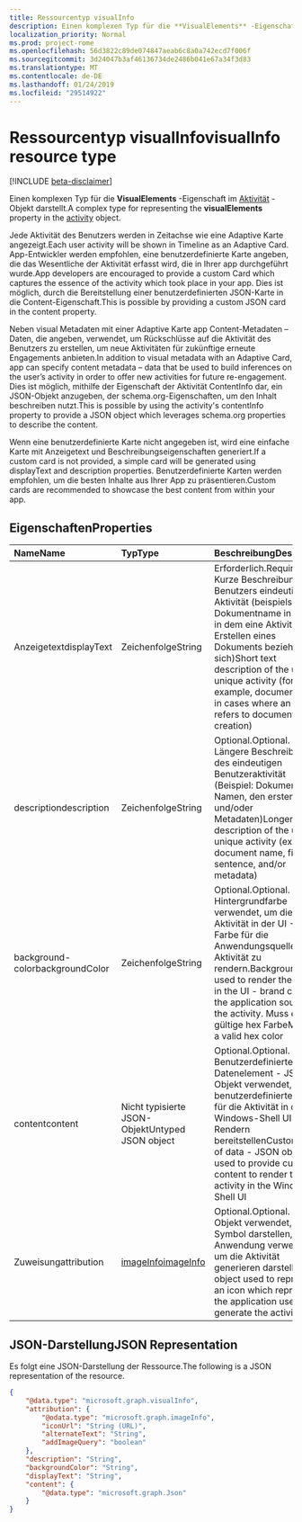 ```yaml
---
title: Ressourcentyp visualInfo
description: Einen komplexen Typ für die **VisualElements** -Eigenschaft im Aktivitätsobjekt darstellt.
localization_priority: Normal
ms.prod: project-rome
ms.openlocfilehash: 56d3822c89de074847aeab6c8a0a742ecd7f006f
ms.sourcegitcommit: 3d24047b3af46136734de2486b041e67a34f3d83
ms.translationtype: MT
ms.contentlocale: de-DE
ms.lasthandoff: 01/24/2019
ms.locfileid: "29514922"
---
```

# <a name="visualinfo-resource-type"></a><span data-ttu-id="917d3-103">Ressourcentyp visualInfo</span><span class="sxs-lookup"><span data-stu-id="917d3-103">visualInfo resource type</span></span>

[!INCLUDE [beta-disclaimer](../../includes/beta-disclaimer.md)]

<span data-ttu-id="917d3-104">Einen komplexen Typ für die **VisualElements** -Eigenschaft im [Aktivität](../resources/projectrome-activity.md) -Objekt darstellt.</span><span class="sxs-lookup"><span data-stu-id="917d3-104">A complex type for representing the **visualElements** property in the [activity](../resources/projectrome-activity.md) object.</span></span>

<span data-ttu-id="917d3-105">Jede Aktivität des Benutzers werden in Zeitachse wie eine Adaptive Karte angezeigt.</span><span class="sxs-lookup"><span data-stu-id="917d3-105">Each user activity will be shown in Timeline as an Adaptive Card.</span></span> <span data-ttu-id="917d3-106">App-Entwickler werden empfohlen, eine benutzerdefinierte Karte angeben, die das Wesentliche der Aktivität erfasst wird, die in Ihrer app durchgeführt wurde.</span><span class="sxs-lookup"><span data-stu-id="917d3-106">App developers are encouraged to provide a custom Card which captures the essence of the activity which took place in your app.</span></span> <span data-ttu-id="917d3-107">Dies ist möglich, durch die Bereitstellung einer benutzerdefinierten JSON-Karte in die Content-Eigenschaft.</span><span class="sxs-lookup"><span data-stu-id="917d3-107">This is possible by providing a custom JSON card in the content property.</span></span>

<span data-ttu-id="917d3-108">Neben visual Metadaten mit einer Adaptive Karte app Content-Metadaten – Daten, die angeben, verwendet, um Rückschlüsse auf die Aktivität des Benutzers zu erstellen, um neue Aktivitäten für zukünftige erneute Engagements anbieten.</span><span class="sxs-lookup"><span data-stu-id="917d3-108">In addition to visual metadata with an Adaptive Card, app can specify content metadata – data that be used to build inferences on the user’s activity in order to offer new activities for future re-engagement.</span></span> <span data-ttu-id="917d3-109">Dies ist möglich, mithilfe der Eigenschaft der Aktivität ContentInfo dar, ein JSON-Objekt anzugeben, der schema.org-Eigenschaften, um den Inhalt beschreiben nutzt.</span><span class="sxs-lookup"><span data-stu-id="917d3-109">This is possible by using the activity's contentInfo property to provide a JSON object which leverages schema.org properties to describe the content.</span></span>

<span data-ttu-id="917d3-110">Wenn eine benutzerdefinierte Karte nicht angegeben ist, wird eine einfache Karte mit Anzeigetext und Beschreibungseigenschaften generiert.</span><span class="sxs-lookup"><span data-stu-id="917d3-110">If a custom card is not provided, a simple card will be generated using displayText and description properties.</span></span> <span data-ttu-id="917d3-111">Benutzerdefinierte Karten werden empfohlen, um die besten Inhalte aus Ihrer App zu präsentieren.</span><span class="sxs-lookup"><span data-stu-id="917d3-111">Custom cards are recommended to showcase the best content from within your app.</span></span>

## <a name="properties"></a><span data-ttu-id="917d3-112">Eigenschaften</span><span class="sxs-lookup"><span data-stu-id="917d3-112">Properties</span></span>

|<span data-ttu-id="917d3-113">Name</span><span class="sxs-lookup"><span data-stu-id="917d3-113">Name</span></span> | <span data-ttu-id="917d3-114">Typ</span><span class="sxs-lookup"><span data-stu-id="917d3-114">Type</span></span> | <span data-ttu-id="917d3-115">Beschreibung</span><span class="sxs-lookup"><span data-stu-id="917d3-115">Description</span></span>|
|:----|:------|:-----------|
|<span data-ttu-id="917d3-116">Anzeigetext</span><span class="sxs-lookup"><span data-stu-id="917d3-116">displayText</span></span> | <span data-ttu-id="917d3-117">Zeichenfolge</span><span class="sxs-lookup"><span data-stu-id="917d3-117">String</span></span> | <span data-ttu-id="917d3-118">Erforderlich.</span><span class="sxs-lookup"><span data-stu-id="917d3-118">Required.</span></span> <span data-ttu-id="917d3-119">Kurze Beschreibung des Benutzers eindeutige Aktivität (beispielsweise Dokumentname in Fällen, in dem eine Aktivität zum Erstellen eines Dokuments bezieht sich)</span><span class="sxs-lookup"><span data-stu-id="917d3-119">Short text description of the user's unique activity (for example, document name in cases where an activity refers to document creation)</span></span>|
|<span data-ttu-id="917d3-120">description</span><span class="sxs-lookup"><span data-stu-id="917d3-120">description</span></span> | <span data-ttu-id="917d3-121">Zeichenfolge</span><span class="sxs-lookup"><span data-stu-id="917d3-121">String</span></span> | <span data-ttu-id="917d3-122">Optional.</span><span class="sxs-lookup"><span data-stu-id="917d3-122">Optional.</span></span> <span data-ttu-id="917d3-123">Längere Beschreibung des eindeutigen Benutzeraktivität (Beispiel: Dokument-Namen, den ersten Satz und/oder Metadaten)</span><span class="sxs-lookup"><span data-stu-id="917d3-123">Longer text description of the user's unique activity (example: document name, first sentence, and/or metadata)</span></span>|
|<span data-ttu-id="917d3-124">background-color</span><span class="sxs-lookup"><span data-stu-id="917d3-124">backgroundColor</span></span> | <span data-ttu-id="917d3-125">Zeichenfolge</span><span class="sxs-lookup"><span data-stu-id="917d3-125">String</span></span> | <span data-ttu-id="917d3-126">Optional.</span><span class="sxs-lookup"><span data-stu-id="917d3-126">Optional.</span></span> <span data-ttu-id="917d3-127">Hintergrundfarbe verwendet, um die Aktivität in der UI - Marke Farbe für die Anwendungsquelle der Aktivität zu rendern.</span><span class="sxs-lookup"><span data-stu-id="917d3-127">Background color used to render the activity in the UI - brand color for the application source of the activity.</span></span> <span data-ttu-id="917d3-128">Muss eine gültige hex Farbe</span><span class="sxs-lookup"><span data-stu-id="917d3-128">Must be a valid hex color</span></span>|
|<span data-ttu-id="917d3-129">content</span><span class="sxs-lookup"><span data-stu-id="917d3-129">content</span></span> | <span data-ttu-id="917d3-130">Nicht typisierte JSON-Objekt</span><span class="sxs-lookup"><span data-stu-id="917d3-130">Untyped JSON object</span></span> | <span data-ttu-id="917d3-131">Optional.</span><span class="sxs-lookup"><span data-stu-id="917d3-131">Optional.</span></span> <span data-ttu-id="917d3-132">Benutzerdefinierte Datenelement - JSON-Objekt verwendet, um benutzerdefinierte Inhalte für die Aktivität in der Windows-Shell UI Rendern bereitstellen</span><span class="sxs-lookup"><span data-stu-id="917d3-132">Custom piece of data - JSON object used to provide custom content to render the activity in the Windows Shell UI</span></span>|
|<span data-ttu-id="917d3-133">Zuweisung</span><span class="sxs-lookup"><span data-stu-id="917d3-133">attribution</span></span> | [<span data-ttu-id="917d3-134">imageInfo</span><span class="sxs-lookup"><span data-stu-id="917d3-134">imageInfo</span></span>](../resources/projectrome-imageinfo.md) | <span data-ttu-id="917d3-135">Optional.</span><span class="sxs-lookup"><span data-stu-id="917d3-135">Optional.</span></span> <span data-ttu-id="917d3-136">JSON-Objekt verwendet, um ein Symbol darstellen, die die Anwendung verwendet, um die Aktivität generieren darstellt</span><span class="sxs-lookup"><span data-stu-id="917d3-136">JSON object used to represent an icon which represents the application used to generate the activity</span></span>|

## <a name="json-representation"></a><span data-ttu-id="917d3-137">JSON-Darstellung</span><span class="sxs-lookup"><span data-stu-id="917d3-137">JSON Representation</span></span>

<span data-ttu-id="917d3-138">Es folgt eine JSON-Darstellung der Ressource.</span><span class="sxs-lookup"><span data-stu-id="917d3-138">The following is a JSON representation of the resource.</span></span>

<!-- {
  "blockType": "resource",
  "optionalProperties": [
    "attribution",
    "description",
    "backgroundColor",
    "content"
  ],
  "@odata.type": "microsoft.graph.visualInfo"
}-->

```json
{
    "@data.type": "microsoft.graph.visualInfo",
    "attribution": {
        "@odata.type": "microsoft.graph.imageInfo",
        "iconUrl": "String (URL)",
        "alternateText": "String",
        "addImageQuery": "boolean"
    },
    "description": "String",
    "backgroundColor": "String",
    "displayText": "String",
    "content": {
        "@data.type": "microsoft.graph.Json"
    }
}
```

<!-- uuid: 8fcb5dbc-d5aa-4681-8e31-b001d5168d79
2017-06-07 14:57:30 UTC -->
<!--
{
  "type": "#page.annotation",
  "description": "visualinfo resource",
  "keywords": "",
  "section": "documentation",
  "tocPath": "",
  "suppressions": [
    "Error: /api-reference/beta/resources/projectrome-visualinfo.md:\r\n      Exception processing links.\r\n    System.ArgumentException: Link Definition was null. Link text: !INCLUDE [beta-disclaimer](../../includes/beta-disclaimer.md)\r\n      at ApiDoctor.Validation.DocFile.get_LinkDestinations()\r\n      at ApiDoctor.Validation.DocSet.ValidateLinks(Boolean includeWarnings, String[] relativePathForFiles, IssueLogger issues, Boolean requireFilenameCaseMatch, Boolean printOrphanedFiles)"
  ]
}
-->
